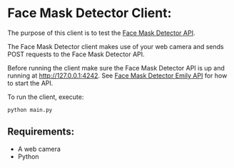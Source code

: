 # Face Mask Detector Client:

The purpose of this client is to test the [Face Mask Detector API](https://github.com/amboltio/emily-cli/tree/main/demos/face-mask-detector/face-mask-detector-emily-api).

The Face Mask Detector client makes use of your web camera and sends POST requests to the Face Mask Detector API.

Before running the client make sure the Face Mask Detector API is up and running at http://127.0.0.1:4242. See [Face Mask Detector Emily API](https://github.com/amboltio/emily-cli/tree/main/demos/face-mask-detector/face-mask-detector-emily-api) for how to start the API. 

To run the client, execute:
```
python main.py
```

## Requirements:
- A web camera
- Python

